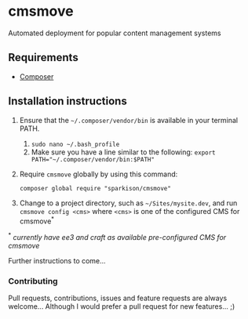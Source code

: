 # cmsmove
Automated deployment for popular content management systems

## Requirements
- [Composer](https://getcomposer.org/)

## Installation instructions

1. Ensure that the `~/.composer/vendor/bin` is available in your terminal PATH.

	1. `sudo nano ~/.bash_profile`
    2. Make sure you have a line similar to the following: `export PATH="~/.composer/vendor/bin:$PATH"`

2. Require `cmsmove` globally by using this command:

	`composer global require "sparkison/cmsmove"`

3. Change to a project directory, such as `~/Sites/mysite.dev`, and run `cmsmove config <cms>` where `<cms>` is one of the configured CMS for cmsmove<sup>*</sup>

<sup>*</sup> _currently have ee3 and craft as available pre-configured CMS for cmsmove_

Further instructions to come...

### Contributing

Pull requests, contributions, issues and feature requests are always welcome... Although I would prefer a pull request for new features... ;)
    